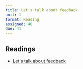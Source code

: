 ```yaml
---
title: Let's talk about feedback
unit: 1
format: Reading
assigned: 40
due: 41
---
```

## Readings

* [Let's talk about feedback](https://docs.google.com/presentation/d/18qskkQR0gyiXaexYzxoL9fp4ZbQxWVovsIGxANGl2-A/edit?fbclid=IwAR2VWTGMt9GTWSEdSI8QSQjCDmK09BD6a0Mn8MjxAsF1Mi57YX4zuYPX8Uo#slide=id.g5060081238_0_0)
